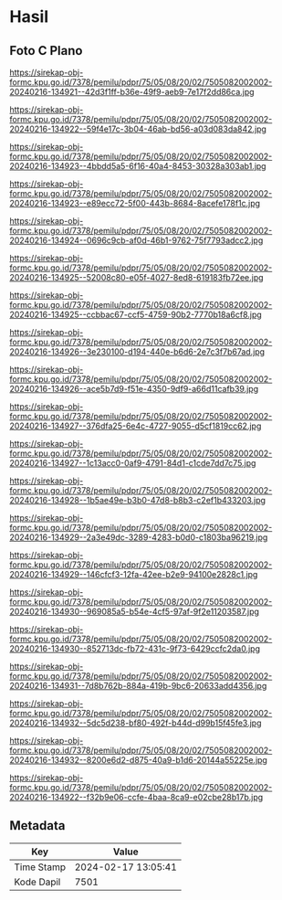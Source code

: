 # Hasil

## Foto C Plano

https://sirekap-obj-formc.kpu.go.id/7378/pemilu/pdpr/75/05/08/20/02/7505082002002-20240216-134921--42d3f1ff-b36e-49f9-aeb9-7e17f2dd86ca.jpg

https://sirekap-obj-formc.kpu.go.id/7378/pemilu/pdpr/75/05/08/20/02/7505082002002-20240216-134922--59f4e17c-3b04-46ab-bd56-a03d083da842.jpg

https://sirekap-obj-formc.kpu.go.id/7378/pemilu/pdpr/75/05/08/20/02/7505082002002-20240216-134923--4bbdd5a5-6f16-40a4-8453-30328a303ab1.jpg

https://sirekap-obj-formc.kpu.go.id/7378/pemilu/pdpr/75/05/08/20/02/7505082002002-20240216-134923--e89ecc72-5f00-443b-8684-8acefe178f1c.jpg

https://sirekap-obj-formc.kpu.go.id/7378/pemilu/pdpr/75/05/08/20/02/7505082002002-20240216-134924--0696c9cb-af0d-46b1-9762-75f7793adcc2.jpg

https://sirekap-obj-formc.kpu.go.id/7378/pemilu/pdpr/75/05/08/20/02/7505082002002-20240216-134925--52008c80-e05f-4027-8ed8-619183fb72ee.jpg

https://sirekap-obj-formc.kpu.go.id/7378/pemilu/pdpr/75/05/08/20/02/7505082002002-20240216-134925--ccbbac67-ccf5-4759-90b2-7770b18a6cf8.jpg

https://sirekap-obj-formc.kpu.go.id/7378/pemilu/pdpr/75/05/08/20/02/7505082002002-20240216-134926--3e230100-d194-440e-b6d6-2e7c3f7b67ad.jpg

https://sirekap-obj-formc.kpu.go.id/7378/pemilu/pdpr/75/05/08/20/02/7505082002002-20240216-134926--ace5b7d9-f51e-4350-9df9-a66d11cafb39.jpg

https://sirekap-obj-formc.kpu.go.id/7378/pemilu/pdpr/75/05/08/20/02/7505082002002-20240216-134927--376dfa25-6e4c-4727-9055-d5cf1819cc62.jpg

https://sirekap-obj-formc.kpu.go.id/7378/pemilu/pdpr/75/05/08/20/02/7505082002002-20240216-134927--1c13acc0-0af9-4791-84d1-c1cde7dd7c75.jpg

https://sirekap-obj-formc.kpu.go.id/7378/pemilu/pdpr/75/05/08/20/02/7505082002002-20240216-134928--1b5ae49e-b3b0-47d8-b8b3-c2ef1b433203.jpg

https://sirekap-obj-formc.kpu.go.id/7378/pemilu/pdpr/75/05/08/20/02/7505082002002-20240216-134929--2a3e49dc-3289-4283-b0d0-c1803ba96219.jpg

https://sirekap-obj-formc.kpu.go.id/7378/pemilu/pdpr/75/05/08/20/02/7505082002002-20240216-134929--146cfcf3-12fa-42ee-b2e9-94100e2828c1.jpg

https://sirekap-obj-formc.kpu.go.id/7378/pemilu/pdpr/75/05/08/20/02/7505082002002-20240216-134930--969085a5-b54e-4cf5-97af-9f2e11203587.jpg

https://sirekap-obj-formc.kpu.go.id/7378/pemilu/pdpr/75/05/08/20/02/7505082002002-20240216-134930--852713dc-fb72-431c-9f73-6429ccfc2da0.jpg

https://sirekap-obj-formc.kpu.go.id/7378/pemilu/pdpr/75/05/08/20/02/7505082002002-20240216-134931--7d8b762b-884a-419b-9bc6-20633add4356.jpg

https://sirekap-obj-formc.kpu.go.id/7378/pemilu/pdpr/75/05/08/20/02/7505082002002-20240216-134932--5dc5d238-bf80-492f-b44d-d99b15f45fe3.jpg

https://sirekap-obj-formc.kpu.go.id/7378/pemilu/pdpr/75/05/08/20/02/7505082002002-20240216-134932--8200e6d2-d875-40a9-b1d6-20144a55225e.jpg

https://sirekap-obj-formc.kpu.go.id/7378/pemilu/pdpr/75/05/08/20/02/7505082002002-20240216-134922--f32b9e06-ccfe-4baa-8ca9-e02cbe28b17b.jpg


## Metadata

| Key        | Value               |
| ---------- | ------------------- |
| Time Stamp | 2024-02-17 13:05:41 |
| Kode Dapil | 7501                |



